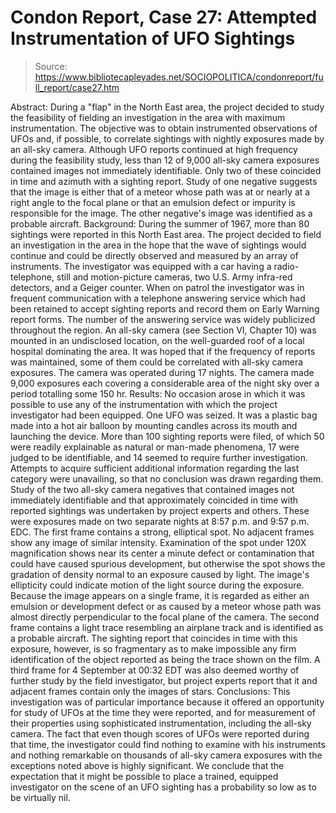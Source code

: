 # Condon Report, Case 27: Attempted Instrumentation of UFO Sightings

> Source: https://www.bibliotecapleyades.net/SOCIOPOLITICA/condonreport/full_report/case27.htm

Abstract:
During a "flap" in the North East area, the project decided to study the feasibility of fielding an investigation in the area with maximum instrumentation. The objective was to obtain instrumented observations of UFOs and, if possible, to correlate sightings with nightly exposures made by an all-sky camera. Although UFO reports continued at high frequency during the feasibility study, less than 12 of 9,000 all-sky camera exposures contained images not immediately identifiable. Only two of these coincided in time and azimuth with a sighting report. Study of one negative suggests that the image is either that of a meteor whose path was at or nearly at a right angle to the focal plane or that an emulsion defect or impurity is responsible for the image. The other negative's image was identified as a probable aircraft.
Background:
During the summer of 1967, more than 80 sightings were reported in this North East area. The project decided to field an investigation in the area in the hope that the wave of sightings would continue and could be directly observed and measured by an array of instruments. The investigator was equipped with a car having a radio-telephone, still and motion-picture cameras, two U.S. Army infra-red detectors, and a Geiger counter. When on patrol the investigator was in frequent communication with a telephone answering service which had been retained to accept sighting reports and record them on Early Warning report forms. The number of the answering service was widely publicized throughout the region.
An all-sky camera (see Section VI, Chapter 10) was mounted in an undisclosed location, on the well-guarded roof of a local hospital dominating the area. It was hoped that if the frequency of reports was maintained, some of them could be correlated with all-sky camera exposures. The camera was operated during 17 nights. The camera made 9,000 exposures each covering a considerable area of the night sky over a period totalling some 150 hr.
Results:
No occasion arose in which it was possible to use any of the instrumentation with which the project investigator had been equipped.
One UFO was seized. It was a plastic bag made into a hot air balloon by mounting candles across its mouth and launching the device.
More than 100 sighting reports were filed, of which 50 were readily explainable as natural or man-made phenomena, 17 were judged to be identifiable, and 14 seemed to require further investigation. Attempts to acquire sufficient additional information regarding the last category were unavailing, so that no conclusion was drawn regarding them.
Study of the two all-sky camera negatives that contained images not immediately identifiable and that approximately coincided in time with reported sightings was undertaken by project experts and others. These were exposures made on two separate nights at 8:57 p.m. and 9:57 p.m. EDC.
The first frame contains a strong, elliptical spot. No adjacent frames show any image of similar intensity. Examination of the spot under 120X magnification shows near its center a minute defect or contamination that could have caused spurious development, but otherwise the spot shows the gradation of density normal to an exposure caused by light. The image's ellipticity could indicate motion of the light source during the exposure. Because the image appears on a single frame, it is regarded as either an emulsion or
development defect or as caused by a meteor whose path was almost directly perpendicular to the focal plane of the camera.
The second frame contains a light trace resembling an airplane track and is identified as a probable aircraft. The sighting report that coincides in time with this exposure, however, is so fragmentary as to make impossible any firm identification of the object reported as being the trace shown on the film.
A third frame for 4 September at 00:32 EDT was also deemed worthy of further study by the field investigator, but project experts report that it and adjacent frames contain only the images of stars.
Conclusions:
This investigation was of particular importance because it offered an opportunity for study of UFOs at the time they were reported, and for measurement of their properties using sophisticated instrumentation, including the all-sky camera. The fact that even though scores of UFOs were reported during that time, the investigator could find nothing to examine with his instruments and nothing remarkable on thousands of all-sky camera exposures with the exceptions noted above is highly significant. We conclude that the expectation that it might be possible to place a trained, equipped investigator on the scene of an UFO sighting has a probability so low as to be virtually nil.
